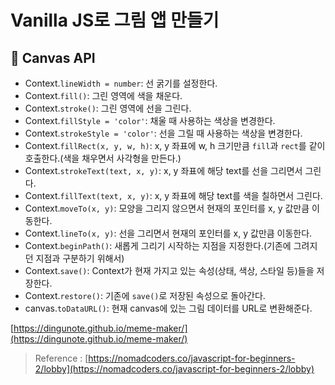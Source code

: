 # Vanilla JS로 그림 앱 만들기

## 📌 Canvas API

- Context.`lineWidth = number`: 선 굵기를 설정한다.
- Context.`fill()`: 그린 영역에 색을 채운다.
- Context.`stroke()`: 그린 영역에 선을 그린다.
- Context.`fillStyle = 'color'`: 채울 때 사용하는 색상을 변경한다.
- Context.`strokeStyle = 'color'`: 선을 그릴 때 사용하는 색상을 변경한다.
- Context.`fillRect(x, y, w, h)`: x, y 좌표에 w, h 크기만큼 `fill`과 `rect`를 같이 호출한다.(색을 채우면서 사각형을 만든다.)
- Context.`strokeText(text, x, y)`: x, y 좌표에 해당 text를 선을 그리면서 그린다.
- Context.`fillText(text, x, y)`: x, y 좌표에 해당 text를 색을 칠하면서 그린다.
- Context.`moveTo(x, y)`: 모양을 그리지 않으면서 현재의 포인터를 x, y 값만큼 이동한다.
- Context.`lineTo(x, y)`: 선을 그리면서 현재의 포인터를 x, y 값만큼 이동한다.
- Context.`beginPath()`: 새롭게 그리기 시작하는 지점을 지정한다.(기존에 그려지던 지점과 구분하기 위해서)
- Context.`save()`: Context가 현재 가지고 있는 속성(상태, 색상, 스타일 등)들을 저장한다.
- Context.`restore()`: 기존에 `save()`로 저장된 속성으로 돌아간다.
- canvas.`toDataURL()`: 현재 canvas에 있는 그림 데이터를 URL로 변환해준다.

[https://dingunote.github.io/meme-maker/](https://dingunote.github.io/meme-maker/)

> Reference : [https://nomadcoders.co/javascript-for-beginners-2/lobby](https://nomadcoders.co/javascript-for-beginners-2/lobby)
